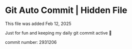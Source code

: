 # Git Auto Commit | Hidden File

This file was added Feb 12, 2025

Just for fun and keeping my daily git commit active 🤪

commit number: 2931206
